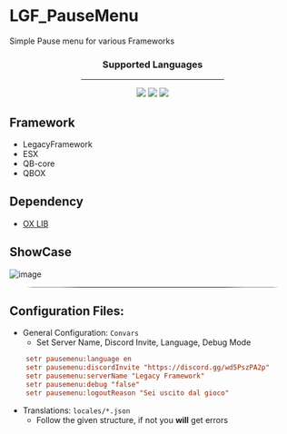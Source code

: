 # LGF_PauseMenu
Simple Pause menu for various Frameworks

<div style="padding: 0 25%;">
    <h3 align="center">Supported Languages</h3>
    <hr style="border-radius: 50px;">
    <p align="center">
        <img src="https://img.shields.io/badge/EN-English-012169">
        <img src="https://img.shields.io/badge/FR-Français-ce1127">
        <img src="https://img.shields.io/badge/DE-Deutsch-ffce00">
    </p>
</div>

## Framework
- LegacyFramework
- ESX
- QB-core
- QBOX
## Dependency
- [OX LIB](https://github.com/overextended/ox_lib) 

## ShowCase
![image](https://github.com/ENT510/LGF_PauseMenu/assets/145626625/ddc78258-439f-41a6-8649-42011c1de1e9)

<hr style="border-radius: 50%; margin: 0 25px;">

## Configuration Files:
- General Configuration: `Convars`
    - Set Server Name, Discord Invite, Language, Debug Mode

```cfg
    setr pausemenu:language en
    setr pausemenu:discordInvite "https://discord.gg/wd5PszPA2p"
    setr pausemenu:serverName "Legacy Framework"
    setr pausemenu:debug "false"
    setr pausemenu:logoutReason "Sei uscito dal gioco"
```

- Translations: `locales/*.json`
    - Follow the given structure, if not you <b>will</b> get errors
